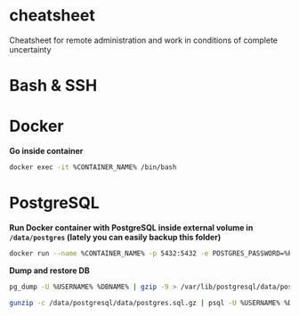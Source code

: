 # cheatsheet
Cheatsheet for remote administration and work in conditions of complete uncertainty

# Bash & SSH

# Docker
__Go inside container__
```bash
docker exec -it %CONTAINER_NAME% /bin/bash
```

# PostgreSQL
__Run Docker container with PostgreSQL inside external volume in ```/data/postgres``` (lately you can easily backup this folder)__
```bash
docker run --name %CONTAINER_NAME% -p 5432:5432 -e POSTGRES_PASSWORD=%PASSWORD% -d -v /data/postgresql/data/:/var/lib/postgresql/data %PGSQL-IMAGE%
```
__Dump and restore DB__
```bash
pg_dump -U %USERNAME% %DBNAME% | gzip -9 > /var/lib/postgresql/data/postgres.sql.gz
```

```bash
gunzip -c /data/postgresql/data/postgres.sql.gz | psql -U %USERNAME% %DBNAME%
```
